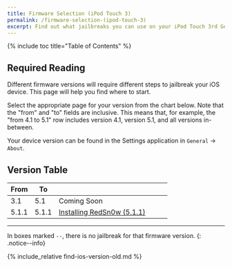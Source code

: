 ```yaml
---
title: Firmware Selection (iPod Touch 3)
permalink: /firmware-selection-(ipod-touch-3)
excerpt: Find out what jailbreaks you can use on your iPod Touch 3rd Generation
---
```


{% include toc title="Table of Contents" %}

## Required Reading

Different firmware versions will require different steps to jailbreak your iOS device. This page will help you find where to start.

Select the appropriate page for your version from the chart below. Note that the "from" and "to" fields are inclusive. This means that, for example, the "from 4.1 to 5.1" row includes version 4.1, version 5.1, and all versions in-between.

Your device version can be found in the Settings application in `General` -> `About`.

## Version Table

<table class="version_table">
  <colgroup>
    <col span="1" style="width: 15%;">
    <col span="1" style="width: 15%;">
    <col span="1" style="width: 70%;">
  </colgroup>
  <thead>
    <tr>
      <th>From</th>
      <th>To</th>
      <th></th>
    </tr>
  </thead>
  <tbody>
     <tr>
      <td>3.1</td>
      <td>5.1</td>
      <td>Coming Soon</td>
    <tr>
    <tr>
      <td>5.1.1</td>
      <td>5.1.1</td>
      <td><a href="installing-redsn0w-511">Installing RedSn0w (5.1.1)</a></td>
    </tr>
  </tbody>
</table>

---

In boxes marked `--`, there is no jailbreak for that firmware version.
{: .notice--info}

{% include_relative find-ios-version-old.md %}
